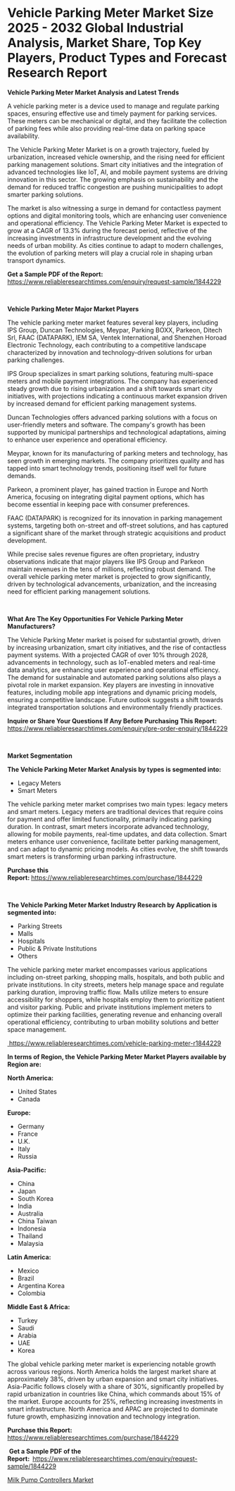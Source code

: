 <p><h1>Vehicle Parking Meter Market Size 2025 - 2032 Global Industrial Analysis, Market Share, Top Key Players, Product Types and Forecast Research Report</h1></p><p><strong>Vehicle Parking Meter Market Analysis and Latest Trends</strong></p>
<p><p>A vehicle parking meter is a device used to manage and regulate parking spaces, ensuring effective use and timely payment for parking services. These meters can be mechanical or digital, and they facilitate the collection of parking fees while also providing real-time data on parking space availability.</p><p>The Vehicle Parking Meter Market is on a growth trajectory, fueled by urbanization, increased vehicle ownership, and the rising need for efficient parking management solutions. Smart city initiatives and the integration of advanced technologies like IoT, AI, and mobile payment systems are driving innovation in this sector. The growing emphasis on sustainability and the demand for reduced traffic congestion are pushing municipalities to adopt smarter parking solutions.</p><p>The market is also witnessing a surge in demand for contactless payment options and digital monitoring tools, which are enhancing user convenience and operational efficiency. The Vehicle Parking Meter Market is expected to grow at a CAGR of 13.3% during the forecast period, reflective of the increasing investments in infrastructure development and the evolving needs of urban mobility. As cities continue to adapt to modern challenges, the evolution of parking meters will play a crucial role in shaping urban transport dynamics.</p></p>
<p><strong>Get a Sample PDF of the Report:&nbsp;</strong> <a href="https://www.reliableresearchtimes.com/enquiry/request-sample/1844229?utm_campaign=2464&utm_medium=2&utm_source=Github&utm_content=ia&utm_term=12042025&utm_id=vehicle-parking-meter">https://www.reliableresearchtimes.com/enquiry/request-sample/1844229</a></p>
<p>&nbsp;</p>
<p><strong>Vehicle Parking Meter Major Market Players</strong></p>
<p><p>The vehicle parking meter market features several key players, including IPS Group, Duncan Technologies, Meypar, Parking BOXX, Parkeon, Ditech Srl, FAAC (DATAPARK), IEM SA, Ventek International, and Shenzhen Horoad Electronic Technology, each contributing to a competitive landscape characterized by innovation and technology-driven solutions for urban parking challenges.</p><p>IPS Group specializes in smart parking solutions, featuring multi-space meters and mobile payment integrations. The company has experienced steady growth due to rising urbanization and a shift towards smart city initiatives, with projections indicating a continuous market expansion driven by increased demand for efficient parking management systems.</p><p>Duncan Technologies offers advanced parking solutions with a focus on user-friendly meters and software. The company's growth has been supported by municipal partnerships and technological adaptations, aiming to enhance user experience and operational efficiency. </p><p>Meypar, known for its manufacturing of parking meters and technology, has seen growth in emerging markets. The company prioritizes quality and has tapped into smart technology trends, positioning itself well for future demands.</p><p>Parkeon, a prominent player, has gained traction in Europe and North America, focusing on integrating digital payment options, which has become essential in keeping pace with consumer preferences. </p><p>FAAC (DATAPARK) is recognized for its innovation in parking management systems, targeting both on-street and off-street solutions, and has captured a significant share of the market through strategic acquisitions and product development.</p><p>While precise sales revenue figures are often proprietary, industry observations indicate that major players like IPS Group and Parkeon maintain revenues in the tens of millions, reflecting robust demand. The overall vehicle parking meter market is projected to grow significantly, driven by technological advancements, urbanization, and the increasing need for efficient parking management solutions.</p></p>
<p>&nbsp;</p>
<p><strong>What Are The Key Opportunities For Vehicle Parking Meter Manufacturers?</strong></p>
<p><p>The Vehicle Parking Meter market is poised for substantial growth, driven by increasing urbanization, smart city initiatives, and the rise of contactless payment systems. With a projected CAGR of over 10% through 2028, advancements in technology, such as IoT-enabled meters and real-time data analytics, are enhancing user experience and operational efficiency. The demand for sustainable and automated parking solutions also plays a pivotal role in market expansion. Key players are investing in innovative features, including mobile app integrations and dynamic pricing models, ensuring a competitive landscape. Future outlook suggests a shift towards integrated transportation solutions and environmentally friendly practices.</p></p>
<p><strong>Inquire or Share Your Questions If Any Before Purchasing This Report:</strong> <a href="https://www.reliableresearchtimes.com/enquiry/pre-order-enquiry/1844229?utm_campaign=2464&utm_medium=2&utm_source=Github&utm_content=ia&utm_term=12042025&utm_id=vehicle-parking-meter">https://www.reliableresearchtimes.com/enquiry/pre-order-enquiry/1844229</a></p>
<p>&nbsp;</p>
<p><strong>Market Segmentation</strong></p>
<p><strong>The Vehicle Parking Meter Market Analysis by types is segmented into:</strong></p>
<p><ul><li>Legacy Meters</li><li>Smart Meters</li></ul></p>
<p><p>The vehicle parking meter market comprises two main types: legacy meters and smart meters. Legacy meters are traditional devices that require coins for payment and offer limited functionality, primarily indicating parking duration. In contrast, smart meters incorporate advanced technology, allowing for mobile payments, real-time updates, and data collection. Smart meters enhance user convenience, facilitate better parking management, and can adapt to dynamic pricing models. As cities evolve, the shift towards smart meters is transforming urban parking infrastructure.</p></p>
<p><strong>Purchase this Report:&nbsp;</strong><a href="https://www.reliableresearchtimes.com/purchase/1844229?utm_campaign=2464&utm_medium=2&utm_source=Github&utm_content=ia&utm_term=12042025&utm_id=vehicle-parking-meter">https://www.reliableresearchtimes.com/purchase/1844229</a></p>
<p>&nbsp;</p>
<p><strong>The Vehicle Parking Meter Market Industry Research by Application is segmented into:</strong></p>
<p><ul><li>Parking Streets</li><li>Malls</li><li>Hospitals</li><li>Public & Private Institutions</li><li>Others</li></ul></p>
<p><p>The vehicle parking meter market encompasses various applications including on-street parking, shopping malls, hospitals, and both public and private institutions. In city streets, meters help manage space and regulate parking duration, improving traffic flow. Malls utilize meters to ensure accessibility for shoppers, while hospitals employ them to prioritize patient and visitor parking. Public and private institutions implement meters to optimize their parking facilities, generating revenue and enhancing overall operational efficiency, contributing to urban mobility solutions and better space management.</p></p>
<p><a href="https://www.reliableresearchtimes.com/vehicle-parking-meter-r1844229?utm_campaign=2464&utm_medium=2&utm_source=Github&utm_content=ia&utm_term=12042025&utm_id=vehicle-parking-meter">&nbsp;https://www.reliableresearchtimes.com/vehicle-parking-meter-r1844229</a></p>
<p><strong>In terms of Region, the Vehicle Parking Meter Market Players available by Region are:</strong></p>
<p>
    <p> <strong> North America: </strong>
        <ul>
            <li>United States</li>
            <li>Canada</li>
        </ul>
        </p> 
    <p> <strong> Europe: </strong>
        <ul>
            <li>Germany</li>
            <li>France</li>
            <li>U.K.</li>
            <li>Italy</li>
            <li>Russia</li>
        </ul>
        </p> 
    <p> <strong> Asia-Pacific: </strong>
        <ul>
            <li>China</li>
            <li>Japan</li>
            <li>South Korea</li>
            <li>India</li>
            <li>Australia</li>
            <li>China Taiwan</li>
            <li>Indonesia</li>
            <li>Thailand</li>
            <li>Malaysia</li>
        </ul>
        </p> 
    <p> <strong> Latin America: </strong>
        <ul>
            <li>Mexico</li>
            <li>Brazil</li>
            <li>Argentina Korea</li>
            <li>Colombia</li>
        </ul>
        </p> 
    <p> <strong> Middle East & Africa: </strong>
        <ul>
            <li>Turkey</li>
            <li>Saudi</li>
            <li>Arabia</li>
            <li>UAE</li>
            <li>Korea</li>
        </ul>
    </p>
    </p>
<p><p>The global vehicle parking meter market is experiencing notable growth across various regions. North America holds the largest market share at approximately 38%, driven by urban expansion and smart city initiatives. Asia-Pacific follows closely with a share of 30%, significantly propelled by rapid urbanization in countries like China, which commands about 15% of the market. Europe accounts for 25%, reflecting increasing investments in smart infrastructure. North America and APAC are projected to dominate future growth, emphasizing innovation and technology integration.</p></p>
<p><strong>Purchase this Report: </strong><a href="https://www.reliableresearchtimes.com/purchase/1844229?utm_campaign=2464&utm_medium=2&utm_source=Github&utm_content=ia&utm_term=12042025&utm_id=vehicle-parking-meter">https://www.reliableresearchtimes.com/purchase/1844229</a></p>
<p>&nbsp;<strong>Get a Sample PDF of the Report:&nbsp;&nbsp;</strong><a href="https://www.reliableresearchtimes.com/enquiry/request-sample/1844229?utm_campaign=2464&utm_medium=2&utm_source=Github&utm_content=ia&utm_term=12042025&utm_id=vehicle-parking-meter">https://www.reliableresearchtimes.com/enquiry/request-sample/1844229</a></p>
<p><strong></strong></p>
<p><p><a href="https://github.com/chungwimbu4/Market-Research-Report-List-1/blob/main/milk-pump-controllers-market.md?utm_campaign=2464&utm_medium=2&utm_source=Github&utm_content=ia&utm_term=12042025&utm_id=vehicle-parking-meter">Milk Pump Controllers Market</a></p></p>